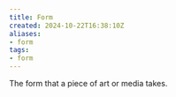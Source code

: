 ```yaml
---
title: Form
created: 2024-10-22T16:38:10Z
aliases:
- form
tags:
- form
---
```


The form that a piece of art or media takes.
